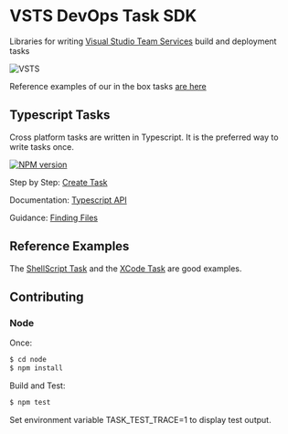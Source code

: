 
# VSTS DevOps Task SDK

Libraries for writing [Visual Studio Team Services](https://www.visualstudio.com/en-us/products/visual-studio-team-services-vs.aspx) build and deployment tasks

![VSTS](https://mseng.visualstudio.com/DefaultCollection/_apis/public/build/definitions/b924d696-3eae-4116-8443-9a18392d8544/2553/badge)

Reference examples of our in the box tasks [are here](https://github.com/Microsoft/vsts-tasks)

## Typescript Tasks  

Cross platform tasks are written in Typescript.  It is the preferred way to write tasks once.

[![NPM version][npm-lib-image]][npm-lib-url]

Step by Step: [Create Task](docs/stepbystep.md)  

Documentation: [Typescript API](docs/vsts-task-lib.md)

Guidance: [Finding Files](docs/findingfiles.md)

## Reference Examples

The [ShellScript Task](https://github.com/Microsoft/vsts-tasks/tree/master/Tasks/ShellScript) and the [XCode Task](https://github.com/Microsoft/vsts-tasks/tree/master/Tasks/Xcode) are good examples.

## Contributing

### Node

Once:
```bash
$ cd node
$ npm install
```

Build and Test:
```bash
$ npm test
```

Set environment variable TASK_TEST_TRACE=1 to display test output.

[npm-lib-image]: https://img.shields.io/npm/v/vsts-task-lib.svg?style=flat
[npm-lib-url]: https://www.npmjs.com/package/vsts-task-lib
